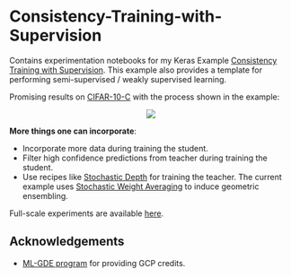 # Consistency-Training-with-Supervision
Contains experimentation notebooks for my Keras Example [Consistency Training with Supervision](https://keras.io/examples/vision/consistency_training/). This example also provides a template for performing semi-supervised / weakly supervised learning. 

Promising results on [CIFAR-10-C](https://github.com/hendrycks/robustness) with the process shown in the example:

<p align="center">
<img src=https://i.ibb.co/HBJkM9R/image.png></img>
</p>

**More things one can incorporate**:

* Incorporate more data during training the student. 
* Filter high confidence predictions from teacher during training the student. 
* Use recipes like [Stochastic Depth](https://arxiv.org/abs/1603.09382) for training the teacher. The current example uses [Stochastic Weight Averaging](https://arxiv.org/abs/1803.05407) to induce geometric ensembling. 

Full-scale experiments are available [here](https://git.io/JO55v).

## Acknowledgements

* [ML-GDE program](https://developers.google.com/programs/experts/) for providing GCP credits. 
